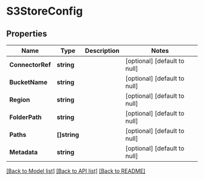 # S3StoreConfig

## Properties
Name | Type | Description | Notes
------------ | ------------- | ------------- | -------------
**ConnectorRef** | **string** |  | [optional] [default to null]
**BucketName** | **string** |  | [optional] [default to null]
**Region** | **string** |  | [optional] [default to null]
**FolderPath** | **string** |  | [optional] [default to null]
**Paths** | **[]string** |  | [optional] [default to null]
**Metadata** | **string** |  | [optional] [default to null]

[[Back to Model list]](../README.md#documentation-for-models) [[Back to API list]](../README.md#documentation-for-api-endpoints) [[Back to README]](../README.md)

